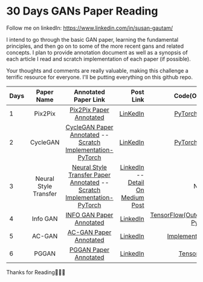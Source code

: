 # 30 Days GANs Paper Reading
Follow me on linkedIn: https://www.linkedin.com/in/susan-gautam/

I intend to go through the basic GAN paper, learning the fundamental principles, and then go on to some of the more recent gans and related concepts. I plan to provide annotation document as well as a synopsis of each article I read and scratch implementation of each paper (if possible). 

Your thoughts and comments are really valuable, making this challenge a terrific resource for everyone. I'll be putting everything on this github repo. 


| Days | Paper Name | Annotated Paper Link| Post Link | Code(Others)
| :------------ |:---------------------:| :----------------:| --------: | -------:|
| 1      | Pix2Pix | [Pix2Pix Paper Annotated](https://github.com/sushant097/annotated_research_papers/blob/master/GANs/pix2pix-2018.pdf)|[LinKedIn](https://www.linkedin.com/posts/susan-gautam_learning-computervision-deeplearning-activity-6883067700529238016-iSLy) |[PyTorch Code](https://github.com/junyanz/pytorch-CycleGAN-and-pix2pix) |
| 2   | CycleGAN | [CycleGAN Paper Annotated](https://github.com/sushant097/annotated_research_papers/blob/master/GANs/cycleGAN-2017.pdf) -- [Scratch Implementation-PyTorch](https://github.com/sushant097/Deep-Learning-Paper-Scratch-Implementation/tree/master/GANs/cycleGan) | [LinKedIn](https://www.linkedin.com/posts/susan-gautam_comment-cyclegan-github-activity-6883419831262158848-XCJ2) | [PyTorch Code](https://github.com/junyanz/pytorch-CycleGAN-and-pix2pix) |
|3    | Neural Style Transfer | [Neural Style Transfer Paper Annotated](https://github.com/sushant097/annotated_research_papers/blob/master/GANs/NeuralStyleTransfer-2015.pdf) -- [Scratch Implementation-PyTorch](https://github.com/sushant097/Neural-Style-Transfer-Implementation) | [LinkedIn](https://www.linkedin.com/posts/susan-gautam_neural-style-transfer-summary-activity-6883708917336154112-ytnM) -- [Detail On Medium Post](https://susant.medium.com/basic-intuition-on-neural-style-transfer-idea-c5ac179d1530) |  Not Yet |
|4    | Info GAN | [INFO GAN Paper Annotated](https://github.com/sushant097/annotated_research_papers/blob/master/GANs/InfoGAN-2016.pdf) | [LinkedIn](https://www.linkedin.com/posts/susan-gautam_github-computervision-deeplearning-activity-6884073364915396608-UAch) |  [TensorFlow(Outdated)](https://github.com/openai/InfoGAN) [PyTorch](https://github.com/Natsu6767/InfoGAN-PyTorch)|
|5    | AC-GAN | [AC-GAN Paper Annotated](https://github.com/sushant097/annotated_research_papers/blob/master/GANs/ACGAN-2016.pdf) | [LinkedIn](https://www.linkedin.com/posts/susan-gautam_ac-gan-summary-activity-6884423970368704512-yWlj) |  [Implementations](https://paperswithcode.com/paper/conditional-image-synthesis-with-auxiliary) |
|6    | PGGAN | [PGGAN Paper Annotated](https://github.com/sushant097/annotated_research_papers/blob/master/GANs/PGGAN-2017.pdf) | [LinkedIn](https://www.linkedin.com/posts/susan-gautam_progressive-gan-research-paper-summary-activity-6884817109763928064-0GqO) |  [Tensorflow2](https://github.com/tkarras/progressive_growing_of_gans) |

Thanks for Reading🎉🎉🎉


